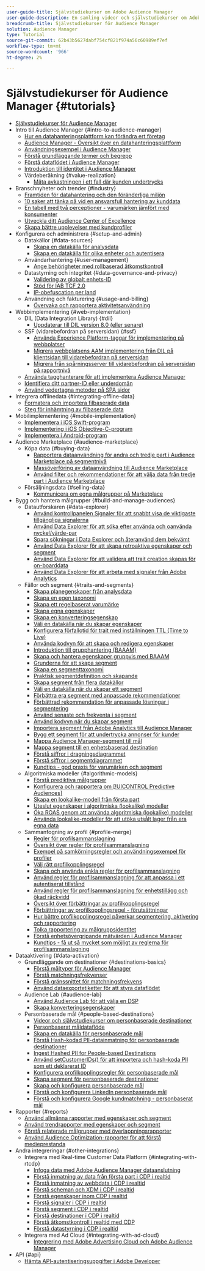 ```yaml
---
user-guide-title: Självstudiekurser om Adobe Audience Manager
user-guide-description: En samling videor och självstudiekurser om Adobe Analytics.
breadcrumb-title: Självstudiekurser för Audience Manager
solution: Audience Manager
type: Tutorial
source-git-commit: 62b43b5627dabf754cf821f974a56c60989ef7ef
workflow-type: tm+mt
source-wordcount: '966'
ht-degree: 2%

---
```



# Självstudiekurser för Audience Manager {#tutorials}

+ [Självstudiekurser för Audience Manager](overview.md)
+ Intro till Audience Manager {#intro-to-audience-manager}
   + [Hur en datahanteringsplattform kan förändra ert företag](intro-to-audience-manager/how-a-dmp-can-change-your-business.md)
   + [Audience Manager - Översikt över en datahanteringsplattform](intro-to-audience-manager/audience-manager-overview-of-a-dmp.md)
   + [Användningsexempel i Audience Manager](intro-to-audience-manager/audience-manager-use-cases.md)
   + [Förstå grundläggande termer och begrepp](intro-to-audience-manager/understanding-basic-terms-and-concepts-in-audience-manager.md)
   + [Förstå dataflödet i Audience Manager](intro-to-audience-manager/understanding-the-data-flow-in-audience-manager.md)
   + [Introduktion till identitet i Audience Manager](intro-to-audience-manager/introduction-to-identity-in-audience-manager.md)
   + Värdeberäkning {#value-realization}
      + [Mäta avkastningen i ett fall där kunden undertrycks](intro-to-audience-manager/value-realization/measuring-roi-in-a-customer-suppression-use-case.md)
+ Branschnyheter och trender {#industry}
   + [Framtiden för datahantering och den föränderliga miljön](https://experienceleague.adobe.com/docs/platform-learn/tutorials/industry/the-future-of-data-management-and-the-changing-environment.html)
   + [10 saker att tänka på vid en ansvarsfull hantering av kunddata](https://experienceleague.adobe.com/docs/platform-learn/tutorials/privacy/ten-considerations-for-responsible-customer-data-management.html)
   + [En tabell med två perceptioner - varumärken jämfört med konsumenter](https://experienceleague.adobe.com/docs/platform-learn/tutorials/industry/brands-vs-consumers.html)
   + [Utveckla ditt Audience Center of Excellence](https://experienceleague.adobe.com/docs/platform-learn/tutorials/industry/evolving-your-audience-center-of-excellence.html)
   + [Skapa bättre upplevelser med kundprofiler](https://experienceleague.adobe.com/docs/platform-learn/tutorials/industry/building-better-experiences-with-customer-profiles.html)
+ Konfigurera och administrera {#setup-and-admin}
   + Datakällor {#data-sources}
      + [Skapa en datakälla för analysdata](setup-and-admin/data-sources/create-a-data-source-for-analytics-data.md)
      + [Skapa en datakälla för olika enheter och autentisera](setup-and-admin/data-sources/creating-a-cross-device-data-source-and-authenticating.md)
   + Användarhantering {#user-management}
      + [Ange behörigheter med rollbaserad åtkomstkontroll](setup-and-admin/user-management/setting-permissions-with-role-based-access-control.md)
   + Datastyrning och integritet {#data-governance-and-privacy}
      + [Validering av globalt enhets-ID](setup-and-admin/data-governance-and-privacy/global-device-id-validation.md)
      + [Stöd för IAB TCF 2.0](setup-and-admin/data-governance-and-privacy/iab-tcf-support.md)
      + [IP-obefuscation per land](setup-and-admin/data-governance-and-privacy/ip-obfuscation-by-country.md)
   + Användning och fakturering {#usage-and-billing}
      + [Övervaka och rapportera aktivitetsanvändning](setup-and-admin/usage-and-billing/monitoring-and-reporting-on-activity-usage.md)
+ Webbimplementering {#web-implementation}
   + DIL (Data Integration Library) {#dil}
      + [Uppdaterar till DIL version 8.0 (eller senare)](web-implementation/dil/updating-to-dil-version-8-0-or-greater.md)
   + SSF (vidarebefordran på serversidan) {#ssf}
      + [Använda Experience Platform-taggar för implementering på webbplatser](https://experienceleague.adobe.com/docs/launch-learn/implementing-in-websites-with-launch/index.html?lang=en)
      + [Migrera webbplatsens AAM implementering från DIL på klientsidan till vidarebefordran på serversidan](web-implementation/ssf/migrating-your-site-implementation-from-client-side-dil-to-server-side-forwarding.md)
      + [Migrera från spårningsserver till vidarebefordran på serversidan på rapportnivå](web-implementation/ssf/migrating-from-tracking-server-to-report-suite-level-server-side-forwarding.md)
   + [Använda tagghanterare för att implementera Audience Manager](web-implementation/using-tag-managers-to-implement-audience-manager.md)
   + [Identifiera ditt partner-ID eller underdomän](web-implementation/how-to-identify-your-partner-id-or-subdomain.md)
   + [Använd vedertagna metoder på SPA sidor](web-implementation/using-best-practices-on-spa-pages-when-sending-data-to-aam.md)
+ Integrera offlinedata {#integrating-offline-data}
   + [Formatera och importera filbaserade data](integrating-offline-data/formatting-and-ingesting-file-based-data.md)
   + [Steg för inhämtning av filbaserade data](integrating-offline-data/steps-for-ingesting-file-based-data.md)
+ Mobilimplementering {#mobile-implementation}
   + [Implementera i iOS Swift-program](https://experienceleague.adobe.com/docs/launch-learn/implementing-in-mobile-ios-swift-apps-with-launch/index.html?lang=en)
   + [Implementering i iOS Objective-C-program](https://experienceleague.adobe.com/docs/launch-learn/implementing-in-mobile-ios-objective-c-apps-with-launch/index.html?lang=en)
   + [Implementera i Android-program](https://experienceleague.adobe.com/docs/launch-learn/implementing-in-mobile-android-apps-with-launch/index.html?lang=en)
+ Audience Marketplace {#audience-marketplace}
   + Köpa data {#buying-data}
      + [Rapportera dataanvändning för andra och tredje part i Audience Marketplace på segmentnivå](audience-marketplace/buying-data/reporting-2nd-and-3rd-party-data-usage-in-the-audience-marketplace-at-the-segment-level.md)
      + [Massöverföring av dataanvändning till Audience Marketplace](audience-marketplace/buying-data/bulk-uploading-data-usage-into-the-audience-marketplace.md)
      + [Använd filter och rekommendationer för att välja data från tredje part i Audience Marketplace](audience-marketplace/buying-data/using-filters-and-recommendations-to-choose-3rd-party-data-in-audience-marketplace.md)
   + Försäljningsdata {#selling-data}
      + [Kommunicera om egna målgrupper på Marketplace](audience-marketplace/selling-data/commercialize-owned-audiences-on-marketplace.md)
+ Bygg och hantera målgrupper {#build-and-manage-audiences}
   + Datautforskaren {#data-explorer}
      + [Använd kontrollpanelen Signaler för att snabbt visa de viktigaste tillgängliga signalerna](build-and-manage-audiences/data-explorer/using-the-signals-dashboard-to-quickly-view-top-available-signals.md)
      + [Använd Data Explorer för att söka efter använda och oanvända nyckel/värde-par](build-and-manage-audiences/data-explorer/using-data-explorer-to-search-for-used-and-unused-key-value-pairs.md)
      + [Spara sökningar i Data Explorer och återanvänd dem bekvämt](build-and-manage-audiences/data-explorer/saving-searches-in-data-explorer-for-convenience-in-re-use.md)
      + [Använd Data Explorer för att skapa retroaktiva egenskaper och segment](build-and-manage-audiences/data-explorer/using-data-explorer-to-create-retroactive-traits-and-segments.md)
      + [Använd Data Explorer för att validera att trait creation skapas för on-boarddata](build-and-manage-audiences/data-explorer/using-data-explorer-to-validate-trait-creation-for-your-onboarded-data.md)
      + [Använd Data Explorer för att arbeta med signaler från Adobe Analytics](build-and-manage-audiences/data-explorer/using-data-explorer-to-work-with-signals-coming-from-adobe-analytics.md)
   + Fällor och segment {#traits-and-segments}
      + [Skapa planegenskaper från analysdata](build-and-manage-audiences/traits-and-segments/planning-trait-creation-from-analytics-data.md)
      + [Skapa en egen taxonomi](build-and-manage-audiences/traits-and-segments/creating-a-trait-taxonomy.md)
      + [Skapa ett regelbaserat varumärke](build-and-manage-audiences/traits-and-segments/creating-rule-based-traits.md)
      + [Skapa egna egenskaper](build-and-manage-audiences/traits-and-segments/creating-onboarded-traits.md)
      + [Skapa en konverteringsegenskap](build-and-manage-audiences/traits-and-segments/creating-conversion-traits.md)
      + [Välj en datakälla när du skapar egenskaper](build-and-manage-audiences/traits-and-segments/choosing-a-data-source-when-creating-traits.md)
      + [Konfigurera förfallotid för trait med inställningen TTL (Time to Live)](build-and-manage-audiences/traits-and-segments/configuring-trait-expiration-with-the-time-to-live-ttl-setting.md)
      + [Använda kodvyn för att skapa och redigera egenskaper](build-and-manage-audiences/traits-and-segments/using-code-view-to-create-and-edit-traits.md)
      + [Introduktion till grupphantering (BAAAM)](build-and-manage-audiences/traits-and-segments/introduction-to-bulk-management-baaam.md)
      + [Skapa och hantera egenskaper gruppvis med BAAAM](build-and-manage-audiences/traits-and-segments/creating-and-managing-traits-in-bulk-with-baaam.md)
      + [Grunderna för att skapa segment](build-and-manage-audiences/traits-and-segments/the-basics-of-creating-segments.md)
      + [Skapa en segmenttaxonomi](build-and-manage-audiences/traits-and-segments/creating-a-segment-taxonomy.md)
      + [Praktisk segmentdefinition och skapande](build-and-manage-audiences/traits-and-segments/practical-segment-definition-and-creation.md)
      + [Skapa segment från flera datakällor](build-and-manage-audiences/traits-and-segments/creating-segments-from-multiple-data-sources.md)
      + [Välj en datakälla när du skapar ett segment](build-and-manage-audiences/traits-and-segments/choosing-a-data-source-when-creating-a-segment.md)
      + [Förbättra era segment med anpassade rekommendationer](build-and-manage-audiences/traits-and-segments/enhancing-your-segments-with-trait-recommendations.md)
      + [Förbättrad rekommendation för anpassade lösningar i segmentering](build-and-manage-audiences/traits-and-segments/trait-recommendation-enhancements-in-the-segment-builder.md)
      + [Använd senaste och frekventa i segment](build-and-manage-audiences/traits-and-segments/using-recency-and-frequency-in-segments.md)
      + [Använd kodvyn när du skapar segment](build-and-manage-audiences/traits-and-segments/using-code-view-when-building-segments.md)
      + [Importera segment från Adobe Analytics till Audience Manager](build-and-manage-audiences/traits-and-segments/import-aa-segments-into-aam.md)
      + [Bygg ett segment för att undertrycka annonser för kunder](build-and-manage-audiences/traits-and-segments/building-a-segment-to-suppress-ads-to-customers.md)
      + [Mappa Audience Manager-segment till mål](build-and-manage-audiences/traits-and-segments/mapping-audience-manager-segments-to-destinations.md)
      + [Mappa segment till en enhetsbaserad destination](build-and-manage-audiences/traits-and-segments/mapping-segments-to-a-device-based-destination.md)
      + [Förstå siffror i dragningsdiagrammet](build-and-manage-audiences/traits-and-segments/understanding-numbers-in-the-trait-graph.md)
      + [Förstå siffror i segmentdiagrammet](build-and-manage-audiences/traits-and-segments/understanding-numbers-in-the-segment-graph.md)
      + [Kundtips - god praxis för varumärken och segment](build-and-manage-audiences/traits-and-segments/customer-tips-traits-and-segments-best-practices.md)
   + Algoritmiska modeller {#algorithmic-models}
      + [Förstå prediktiva målgrupper](build-and-manage-audiences/algorithmic-models/understanding-predictive-audiences.md)
      + [Konfigurera och rapportera om [!UICONTROL Predictive Audiences]](build-and-manage-audiences/algorithmic-models/configure-and-report-on-predictive-audiences.md)
      + [Skapa en lookalike-modell från första part](build-and-manage-audiences/algorithmic-models/creating-a-first-party-look-alike-model.md)
      + [Uteslut egenskaper i algoritmiska (lookalike) modeller](build-and-manage-audiences/algorithmic-models/excluding-traits-in-algorithmic-look-alike-models.md)
      + [Öka ROAS genom att använda algoritmiska (lookalike) modeller](build-and-manage-audiences/algorithmic-models/increase-roas-by-using-algorithmic-look-alike-models.md)
      + [Använda lookalike-modeller för att utöka utsålt lager från era egna data](build-and-manage-audiences/algorithmic-models/using-look-alike-models-to-extend-sold-out-inventory-from-your-1st-party-data.md)
   + Sammanfogning av profil {#profile-merge}
      + [Regler för profilsammanslagning](build-and-manage-audiences/profile-merge/profile-merge.md)
      + [Översikt över regler för profilsammanslagning](build-and-manage-audiences/profile-merge/overview-of-profile-merge-rules.md)
      + [Exempel på samkörningsregler och användningsexempel för profiler](build-and-manage-audiences/profile-merge/profile-merge-rule-examples-and-use-cases.md)
      + [Välj rätt profilkopplingsregel](build-and-manage-audiences/profile-merge/choosing-the-right-profile-merge-rule.md)
      + [Skapa och använda enkla regler för profilsammanslagning](build-and-manage-audiences/profile-merge/creating-and-using-simple-profile-merge-rules.md)
      + [Använd regler för profilsammanslagning för att anpassa i ett autentiserat tillstånd](build-and-manage-audiences/profile-merge/using-profile-merge-rules-to-personalize-in-an-authenticated-state.md)
      + [Använd regler för profilsammanslagning för enhetstillägg och ökad räckvidd](build-and-manage-audiences/profile-merge/using-profile-merge-rules-for-device-extension-and-increased-reach.md)
      + [Översikt över förbättringar av profilkopplingsregel](build-and-manage-audiences/profile-merge/overview-of-profile-merge-rule-enhancements.md)
      + [Förbättringar av profilkopplingsregel - förutsättningar](build-and-manage-audiences/profile-merge/profile-merge-rule-enhancements-pre-requisites.md)
      + [Hur bättre profilkopplingsregel påverkar segmentering, aktivering och rapportering](build-and-manage-audiences/profile-merge/how-profile-merge-rule-enhancements-impact-segmentation-activation-and-reporting.md)
      + [Tolka rapportering av målgruppsidentitet](build-and-manage-audiences/profile-merge/interpret-audience-identity-reporting.md)
      + [Förstå enhetsövergripande mätvärden i Audience Manager](build-and-manage-audiences/profile-merge/understanding-cross-device-metrics-in-audience-manager.md)
      + [Kundtips - få ut så mycket som möjligt av reglerna för profilsammanslagning](build-and-manage-audiences/profile-merge/customer-tips-getting-the-most-out-of-profile-merge-rules.md)
+ Dataaktivering {#data-activation}
   + Grundläggande om destinationer {#destinations-basics}
      + [Förstå måltyper för Audience Manager](data-activation/destinations-basics/understanding-audience-manager-destination-types.md)
      + [Förstå matchningsfrekvenser](data-activation/destinations-basics/understanding-match-rates.md)
      + [Förstå gränssnittet för matchningsfrekvens](data-activation/destinations-basics/understanding-the-match-rate-interface-in-audience-manager.md)
      + [Använd dataexportetiketter för att styra dataflödet](data-activation/destinations-basics/using-data-export-labels-to-control-data-flow.md)
   + Audience Lab {#audience-lab}
      + [Använd Audience Lab för att välja en DSP](data-activation/audience-lab/using-audience-lab-to-choose-a-dsp.md)
      + [Skapa konverteringsegenskaper](https://experienceleague.adobe.com/docs/audience-manager-learn/tutorials/build-and-manage-audiences/traits-and-segments/creating-conversion-traits.html)
   + Personbaserade mål {#people-based-destinations}
      + [Videor och självstudiekurser om personbaserade destinationer](data-activation/people-based-destinations/pbd.md)
      + [Personbaserat måldataflöde](data-activation/people-based-destinations/people-based-destinations-data-flow.md)
      + [Skapa en datakälla för personbaserade mål](data-activation/people-based-destinations/creating-a-data-source-for-people-based-destinations.md)
      + [Förstå Hash-kodad PII-datainmatning för personbaserade destinationer](data-activation/people-based-destinations/understanding-hashed-pii-data-ingestion-for-people-based-destinations.md)
      + [Ingest Hashed PII for People-based Destinations](data-activation/people-based-destinations/ingesting-hashed-pii-for-people-based-destinations.md)
      + [Använd setCustomerIDs() för att importera och hash-koda PII som ett deklarerat ID](data-activation/people-based-destinations/using-setcustomerids-to-ingest-and-hash-pii-as-a-declared-id.md)
      + [Konfigurera profilkopplingsregler för personbaserade mål](data-activation/people-based-destinations/configuring-profile-merge-rules-for-people-based-destinations.md)
      + [Skapa segment för personbaserade destinationer](data-activation/people-based-destinations/creating-segments-for-people-based-destinations.md)
      + [Skapa och konfigurera personbaserade mål](data-activation/people-based-destinations/create-and-configure-people-based-destinations.md)
      + [Förstå och konfigurera LinkedIn personbaserade mål](data-activation/people-based-destinations/understanding-and-configuring-the-linkedin-pbd.md)
      + [Förstå och konfigurera Google kundmatchning - personbaserat mål](data-activation/people-based-destinations/understanding-and-configuring-the-google-customer-match-pbd.md)
+ Rapporter {#reports}
   + [Använd allmänna rapporter med egenskaper och segment](reports/using-general-reports-with-traits-and-segments.md)
   + [Använd trendrapporter med egenskaper och segment](reports/using-trended-reports-with-traits-and-segments.md)
   + [Förstå relaterade målgrupper med överlappningsrapporter](reports/understand-related-audiences-with-overlap-reports.md)
   + [Använd Audience Optimization-rapporter för att förstå medieprestanda](reports/using-audience-optimization-reports-to-understand-media-performance.md)
+ Andra integreringar {#other-integrations}
   + Integrera med Real-time Customer Data Platform {#integrating-with-rtcdp}
      + [Infoga data med Adobe Audience Manager dataanslutning](https://experienceleague.adobe.com/docs/platform-learn/tutorials/sources/ingest-data-from-aam.html?lang=en#sources)
      + [Förstå inmatning av data från första part i CDP i realtid](other-integrations/integrating-with-rtcdp/rtcdp-1pd-ingestion-for-aam-users.md)
      + [Förstå inmatning av webbdata i CDP i realtid](other-integrations/integrating-with-rtcdp/rtcdp-web-ingestion-for-aam-users.md)
      + [Förstå scheman och XDM i CDP i realtid](other-integrations/integrating-with-rtcdp/rtcdp-schemas-xdm-for-aam-users.md)
      + [Förstå egenskaper inom CDP i realtid](other-integrations/integrating-with-rtcdp/rtcdp-traits-for-aam-users.md)
      + [Förstå signaler i CDP i realtid](other-integrations/integrating-with-rtcdp/rtcdp-signals-for-aam-users.md)
      + [Förstå segment i CDP i realtid](other-integrations/integrating-with-rtcdp/rtcdp-segments-for-aam-users.md)
      + [Förstå destinationer i CDP i realtid](other-integrations/integrating-with-rtcdp/rtcdp-destinations-for-aam-users.md)
      + [Förstå åtkomstkontroll i realtid med CDP](other-integrations/integrating-with-rtcdp/rtcdp-access-control-for-aam-users.md)
      + [Förstå datastyrning i CDP i realtid](other-integrations/integrating-with-rtcdp/rtcdp-data-gov-for-aam-users.md)
   + Integrera med Ad Cloud {#integrating-with-ad-cloud}
      + [Integrering med Adobe Advertising Cloud och Adobe Audience Manager](other-integrations/integrating-with-ad-cloud/advertising-cloud-and-audience-manager-integration.md)
+ API {#api}
   + [Hämta API-autentiseringsuppgifter i Adobe Developer](api/retrieve-api-credentials-in-adobe-io.md)
